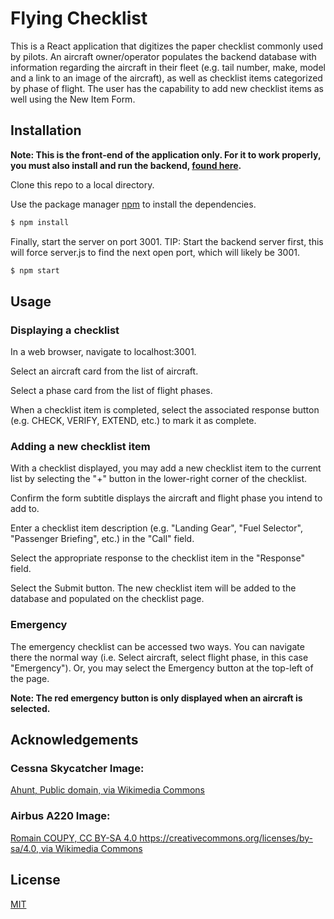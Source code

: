# Flying Checklist

This is a React application that digitizes the paper checklist commonly used by pilots. An aircraft owner/operator populates the backend database with information regarding the aircraft in their fleet (e.g. tail number, make, model and a link to an image of the aircraft), as well as checklist items categorized by phase of flight. The user has the capability to add new checklist items as well using the New Item Form.

## Installation

**Note: This is the front-end of the application only. For it to work properly, you must also install and run the backend, [found here](https://github.com/NicMortelliti/checklist-backend).**

Clone this repo to a local directory.

Use the package manager [npm](https://www.npmjs.com/) to install the dependencies.

```bash
$ npm install
```

Finally, start the server on port 3001. TIP: Start the backend server first, this will force server.js to find the next open port, which will likely be 3001.

```bash
$ npm start
```

## Usage

### Displaying a checklist

In a web browser, navigate to localhost:3001.

Select an aircraft card from the list of aircraft.

Select a phase card from the list of flight phases.

When a checklist item is completed, select the associated response button (e.g. CHECK, VERIFY, EXTEND, etc.) to mark it as complete.

### Adding a new checklist item

With a checklist displayed, you may add a new checklist item to the current list by selecting the "+" button in the lower-right corner of the checklist.

Confirm the form subtitle displays the aircraft and flight phase you intend to add to.

Enter a checklist item description (e.g. "Landing Gear", "Fuel Selector", "Passenger Briefing", etc.) in the "Call" field.

Select the appropriate response to the checklist item in the "Response" field.

Select the Submit button. The new checklist item will be added to the database and populated on the checklist page.

### Emergency

The emergency checklist can be accessed two ways. You can navigate there the normal way (i.e. Select aircraft, select flight phase, in this case "Emergency"). Or, you may select the Emergency button at the top-left of the page.

**Note: The red emergency button is only displayed when an aircraft is selected.**

## Acknowledgements

### Cessna Skycatcher Image:

[Ahunt, Public domain, via Wikimedia Commons](https://upload.wikimedia.org/wikipedia/commons/thumb/4/4b/Cessna_162_Skycatcher_N5201K_0998.JPG/320px-Cessna_162_Skycatcher_N5201K_0998.JPG)

### Airbus A220 Image:

[Romain COUPY, CC BY-SA 4.0 <https://creativecommons.org/licenses/by-sa/4.0>, via Wikimedia Commons](https://upload.wikimedia.org/wikipedia/commons/thumb/8/8c/Airbus_A220-300.jpg/320px-Airbus_A220-300.jpg)

## License

[MIT](https://choosealicense.com/licenses/mit/)
